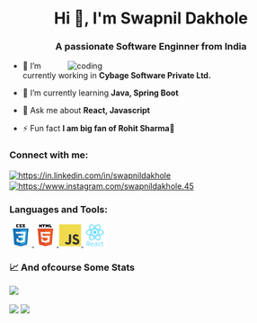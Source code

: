 <h1 align="center">Hi 👋, I'm Swapnil Dakhole</h1>
<h3 align="center">A passionate Software Enginner from India</h3>

<img align="right" alt="coding" width="400" src="https://www.animaapp.com/blog/wp-content/uploads/2021/07/designergif.gif">

- 🔭 I’m currently working in **Cybage Software Private Ltd.**

- 🌱 I’m currently learning **Java, Spring Boot**

- 💬 Ask me about **React, Javascript**

- ⚡ Fun fact **I am big fan of Rohit Sharma🏏**

<h3 align="left">Connect with me:</h3>
<p align="left">
<a href="https://linkedin.com/in/https://in.linkedin.com/in/swapnildakhole" target="blank"><img align="center" src="https://raw.githubusercontent.com/rahuldkjain/github-profile-readme-generator/master/src/images/icons/Social/linked-in-alt.svg" alt="https://in.linkedin.com/in/swapnildakhole" height="30" width="40" /></a>
<a href="https://instagram.com/https://www.instagram.com/swapnildakhole.45" target="blank"><img align="center" src="https://raw.githubusercontent.com/rahuldkjain/github-profile-readme-generator/master/src/images/icons/Social/instagram.svg" alt="https://www.instagram.com/swapnildakhole.45" height="30" width="40" /></a>
</p>

<h3 align="left">Languages and Tools:</h3>
<p align="left"> <a href="https://www.w3schools.com/css/" target="_blank" rel="noreferrer"> <img src="https://raw.githubusercontent.com/devicons/devicon/master/icons/css3/css3-original-wordmark.svg" alt="css3" width="40" height="40"/> </a> <a href="https://www.w3.org/html/" target="_blank" rel="noreferrer"> <img src="https://raw.githubusercontent.com/devicons/devicon/master/icons/html5/html5-original-wordmark.svg" alt="html5" width="40" height="40"/> </a> <a href="https://developer.mozilla.org/en-US/docs/Web/JavaScript" target="_blank" rel="noreferrer"> <img src="https://raw.githubusercontent.com/devicons/devicon/master/icons/javascript/javascript-original.svg" alt="javascript" width="40" height="40"/> </a> <a href="https://reactjs.org/" target="_blank" rel="noreferrer"> <img src="https://raw.githubusercontent.com/devicons/devicon/master/icons/react/react-original-wordmark.svg" alt="react" width="40" height="40"/> </a> </p>


### 📈 And ofcourse Some Stats
<img src="https://github-readme-stats.vercel.app/api/top-langs/?username=swapnil-dakhole&langs_count=8&theme=tokyonight&layout=compact"/>
<p>
    <img width=46% src="https://github-readme-stats.vercel.app/api?username=swapnil-dakhole&show_icons=true&theme=tokyonight" />
    <img width=46% src="https://github-readme-streak-stats.herokuapp.com/?user=swapnil-dakhole&theme=tokyonight" />
</p>
